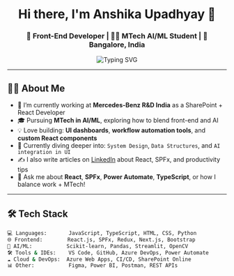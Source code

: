 <h1 align="center">Hi there, I'm Anshika Upadhyay 👋</h1>
<h3 align="center">🚀 Front-End Developer | 👩‍💻 MTech AI/ML Student | 📍 Bangalore, India</h3>

<p align="center">
  <img src="https://readme-typing-svg.demolab.com?font=Fira+Code&pause=1000&center=true&vCenter=true&multiline=true&width=500&height=100&lines=Passionate+about+building+beautiful+UIs;Merging+AI+with+Front-End+magic;Always+curious+and+learning+🚀" alt="Typing SVG" />
</p>

---

## 👩‍💼 About Me

- 🔭 I’m currently working at **Mercedes-Benz R&D India** as a SharePoint + React Developer  
- 🎓 Pursuing **MTech in AI/ML**, exploring how to blend front-end and AI  
- 💡 Love building: **UI dashboards**, **workflow automation tools**, and **custom React components**  
- 🌱 Currently diving deeper into: `System Design`, `Data Structures`, and `AI integration in UI`  
- ✍️ I also write articles on [LinkedIn](https://www.linkedin.com/in/anshikaupadhyay/) about React, SPFx, and productivity tips  
- 💬 Ask me about **React**, **SPFx**, **Power Automate**, **TypeScript**, or how I balance work + MTech!

---

## 🛠️ Tech Stack

```bash
💻 Languages:       JavaScript, TypeScript, HTML, CSS, Python
🌐 Frontend:        React.js, SPFx, Redux, Next.js, Bootstrap
🧠 AI/ML:           Scikit-learn, Pandas, Streamlit, OpenCV
🛠️ Tools & IDEs:    VS Code, GitHub, Azure DevOps, Power Automate
☁️ Cloud & DevOps:  Azure Web Apps, CI/CD, SharePoint Online
📊 Other:           Figma, Power BI, Postman, REST APIs
